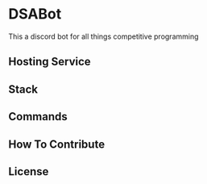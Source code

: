 # DSABot
This a discord bot for all things competitive programming

## Hosting Service

## Stack

## Commands

## How To Contribute

## License
